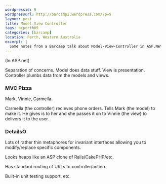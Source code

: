 ```yaml
---
wordpressid: 9
wordpressurl: http://barcamp2.wordpress.com/?p=9
layout: post
title: Model View Controller
tags: bcperth09
categories: [barcamp]
location: Perth, Western Australia
excerpt: |
  Some notes from a Barcamp talk about Model-View-Controller in ASP.Net.
---
```


(In ASP.net)

Separation of concerns. Model does data stuff. View is presentation. Controller plumbs data from the models and views.

<h3>MVC Pizza</h3>

Mark, Vinnie, Carmella.

Carmella (the controller) recieves phone orders. Tells Mark (the model) to make it. He gives is to her and she passes it on to Vinnie (the view) to delivers it to the user.

<h3>DetailsÖ</h3>

Lots of rather thin metaphores for invariant interfaces allowing you to modify/replace specific components.

Looks heaps like an ASP clone of Rails/CakePHP/etc.

Has standard routing of URLs to controller/action.

Built-in unit testing support, etc.
